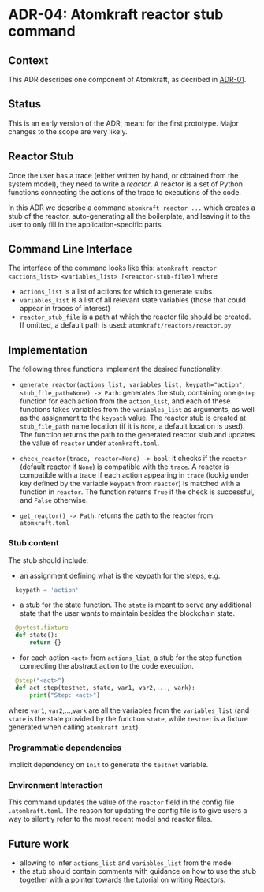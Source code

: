# ADR-04: Atomkraft reactor stub command

## Context
This ADR describes one component of Atomkraft, as decribed in [ADR-01](01adr-principles-architecture.md).

## Status
This is an early version of the ADR, meant for the first prototype.
Major changes to the scope are very likely.

## Reactor Stub

Once the user has a trace (either written by hand, or obtained from the system model),  they need to write a *reactor*.
A reactor is a set of Python functions connecting the actions of the trace to executions of the code.

In this ADR we describe a command `atomkraft reactor ...` which creates a stub of the reactor,
auto-generating all the boilerplate, and leaving it to the user to only fill in the application-specific parts.

## Command Line Interface

The interface of the command looks like this:
`atomkraft reactor <actions_list> <variables_list> [<reactor-stub-file>]`
where
 - `actions_list` is a list of actions for which to generate stubs
 - `variables_list` is a list of all relevant state variables (those that could appear in traces of interest)
 - `reactor_stub_file` is a path at which the reactor file should be created.
 If omitted, a default path is used: `atomkraft/reactors/reactor.py`

## Implementation

 The following three functions implement the desired functionality:

  - `generate_reactor(actions_list, variables_list, keypath="action", stub_file_path=None) -> Path`:
  generates the stub, containing one `@step` function for each action from the `action_list`,
  and each of these functions takes variables from the `variables_list` as arguments,
  as well as the assignment to the `keypath` value.
  The reactor stub is created at `stub_file_path` name location
  (if it is `None`, a default location is used).
  The function returns the path to the generated reactor stub and updates the value of `reactor` under `atomkraft.toml`.

  - `check_reactor(trace, reactor=None) -> bool`: it checks if the `reactor` (default reactor if `None`) is compatible with the `trace`. A reactor is compatible with a trace if each action appearing in `trace` (lookig under key defined by the variable `keypath` from `reactor`) is matched with a function in `reactor`. The function returns `True` if the check is successful, and `False` otherwise.

  - `get_reactor() -> Path`: returns the path to the reactor from `atomkraft.toml`


### Stub content

 The stub should include:

  - an assignment defining what is the keypath for the steps, e.g.
  ```python
    keypath = 'action'
  ```

  - a stub for the state function. The `state` is meant to serve any additional state that the user wants to maintain besides the blockchain state.

  ```python
    @pytest.fixture
    def state():
        return {}
  ```

  - for each action `<act>` from `actions_list`, a stub for the step function connecting the abstract action to the code execution.

  ```python
    @step("<act>")
    def act_step(testnet, state, var1, var2,..., vark):
        print("Step: <act>")
  ```
  where `var1`, `var2`,...,`vark` are all the variables from the `variables_list`
  (and `state` is the state provided by the function `state`,
  while `testnet` is a fixture generated when calling `atomkraft init`).


### Programmatic dependencies
Implicit dependency on `Init` to generate the `testnet` variable.

 ### Environment Interaction
This command updates the value of the `reactor` field in the config file `.atomkraft.toml`.
The reason for updating the config file is to give users a way to silently refer to the most recent model and reactor files.


  ## Future work
   - allowing to infer `actions_list` and `variables_list` from the model
   - the stub should contain comments with guidance on how to use the stub
  together with a pointer towards the tutorial on writing Reactors.
